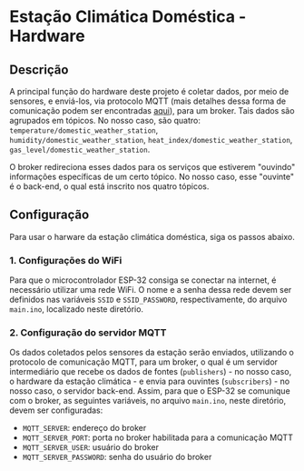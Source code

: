 # Estação Climática Doméstica - Hardware

## Descrição

A principal função do hardware deste projeto é coletar dados, por meio de sensores, e enviá-los, via protocolo MQTT (mais detalhes dessa forma de comunicação podem ser encontradas [aqui](https://mqtt.org/)), para um broker. Tais dados são agrupados em tópicos. No nosso caso, são quatro: `temperature/domestic_weather_station`, `humidity/domestic_weather_station`, `heat_index/domestic_weather_station`, `gas_level/domestic_weather_station`.

O broker redireciona esses dados para os serviços que estiverem "ouvindo" informações específicas de um certo tópico. No nosso caso, esse "ouvinte" é o back-end, o qual está inscrito nos quatro tópicos.

## Configuração

Para usar o harware da estação climática doméstica, siga os passos abaixo.

### 1. Configurações do WiFi

Para que o microcontrolador ESP-32 consiga se conectar na internet, é necessário utilizar uma rede WiFi. O nome e a senha dessa rede devem ser definidos nas variáveis `SSID` e `SSID_PASSWORD`, respectivamente, do arquivo `main.ino`, localizado neste diretório.

### 2. Configuração do servidor MQTT

Os dados coletados pelos sensores da estação serão enviados, utilizando o protocolo de comunicação MQTT, para um broker, o qual é um servidor intermediário que recebe os dados de fontes (`publishers`) - no nosso caso, o hardware da estação climática - e envia para ouvintes (`subscribers`) - no nosso caso, o servidor back-end. Assim, para que o ESP-32 se comunique com o broker, as seguintes variáveis, no arquivo `main.ino`, neste diretório, devem ser configuradas:

- `MQTT_SERVER`: endereço do broker
- `MQTT_SERVER_PORT`: porta no broker habilitada para a comunicação MQTT
- `MQTT_SERVER_USER`: usuário do broker
- `MQTT_SERVER_PASSWORD`: senha do usuário do broker
